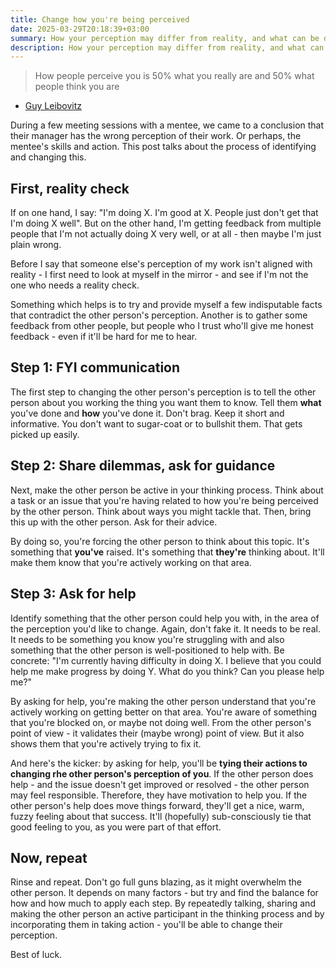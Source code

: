 ```yaml
---
title: Change how you're being perceived
date: 2025-03-29T20:18:39+03:00
summary: How your perception may differ from reality, and what can be done about it
description: How your perception may differ from reality, and what can be done about it
---
```


> How people perceive you is 50% what you really are and 50% what people think you are

- [Guy Leibovitz](https://www.linkedin.com/in/guylaybovich/)

During a few meeting sessions with a mentee, we came to a conclusion that their manager has the wrong perception of their work. Or perhaps, the mentee's skills and action. This post talks about the process of identifying and changing this.

## First, reality check

If on one hand, I say: "I'm doing X. I'm good at X. People just don't get that I'm doing X well". But on the other hand, I'm getting feedback from multiple people that I'm not actually doing X very well, or at all - then maybe I'm just plain wrong.

Before I say that someone else's perception of my work isn't aligned with reality - I first need to look at myself in the mirror - and see if I'm not the one who needs a reality check.

Something which helps is to try and provide myself a few indisputable facts that contradict the other person's perception. Another is to gather some feedback from other people, but people who I trust who'll give me honest feedback - even if it'll be hard for me to hear.

## Step 1: FYI communication

The first step to changing the other person's perception is to tell the other person about you working the thing you want them to know. Tell them **what** you've done and **how** you've done it. Don't brag. Keep it short and informative. You don't want to sugar-coat or to bullshit them. That gets picked up easily.

## Step 2: Share dilemmas, ask for guidance

Next, make the other person be active in your thinking process. Think about a task or an issue that you're having related to how you're being perceived by the other person. Think about ways you might tackle that. Then, bring this up with the other person. Ask for their advice.

By doing so, you're forcing the other person to think about this topic. It's something that **you've** raised. It's something that **they're** thinking about. It'll make them know that you're actively working on that area.

## Step 3: Ask for help

Identify something that the other person could help you with, in the area of the perception you'd like to change. Again, don't fake it. It needs to be real. It needs to be something you know you're struggling with and also something that the other person is well-positioned to help with. Be concrete: "I'm currently having difficulty in doing X. I believe that you could help me make progress by doing Y. What do you think? Can you please help me?"

By asking for help, you're making the other person understand that you're actively working on getting better on that area. You're aware of something that you're blocked on, or maybe not doing well. From the other person's point of view - it validates their (maybe wrong) point of view. But it also shows them that you're actively trying to fix it.

And here's the kicker: by asking for help, you'll be **tying their actions to changing rhe other person's perception of you**. If the other person does help - and the issue doesn't get improved or resolved - the other person may feel responsible. Therefore, they have motivation to help you. If the other person's help does move things forward, they'll get a nice, warm, fuzzy feeling about that success. It'll (hopefully) sub-consciously tie that good feeling to you, as you were part of that effort.

## Now, repeat

Rinse and repeat. Don't go full guns blazing, as it might overwhelm the other person. It depends on many factors - but try and find the balance for how and how much to apply each step. By repeatedly talking, sharing and making the other person an active participant in the thinking process and by incorporating them in taking action - you'll be able to change their perception.

Best of luck.
